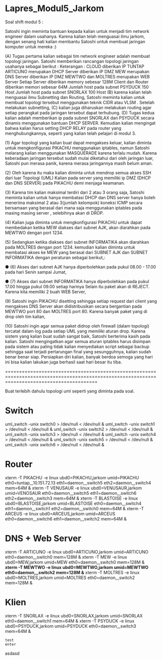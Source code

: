 # Lapres_Modul5_Jarkom

Soal shift modul 5 :

Satoshi ingin meminta bantuan kepada kalian untuk menjadi tim network engineer dalam usahanya.
Karena kalian telah menguasai ilmu jarkom, dengan senang hati kalian membantu Satoshi untuk
membuat jaringan komputer untuk mereka :)

(A) Tugas pertama kalian sebagai tim network engineer adalah membuat topologi jaringan. Satoshi
memberikan rancangan topologi jaringan usahanya sebagai berikut :
Keterangan : CLOUD diberikan IP TUNTAP
ARTICUNO merupakan DHCP Server diberikan IP DMZ
MEW merupakan DNS Server diberikan IP DMZ
MEWTWO dan MOLTRES merupakan WEB Server
Setiap Server diberikan memory sebesar 128M
Client dan Router diberikan memori sebesar 64M
Jumlah host pada subnet PSYDUCK 150 Host
Jumlah host pada subnet SNORLAX 100 Host
(B) karena kalian telah menguasai ilmu Subnetting dan Routing, Satoshi meminta kalian untuk
membuat topologi tersebut menggunakan teknik CIDR atau VLSM . Setelah melakukan subnetting,
(C) kalian juga diharuskan melakukan routing agar setiap perangkat pada jaringan tersebut dapat
terhubung.
(D) Tugas kedua kalian adalah memberikan ip pada subnet SNORLAX dan PSYDUCK secara
dinamis menggunakan bantuan DHCP SERVER. Kemudian kalian mengingat bahwa kalian harus
setting DHCP RELAY pada router yang menghubungkannya, seperti yang kalian telah pelajari di
modul 3.

(1) Agar topologi yang kalian buat dapat mengakses keluar, kalian diminta untuk mengkonfigurasi
PIKACHU menggunakan iptables, namun Satoshi melarang kalian menggunakan MASQUERADE
karena terlalu mudah.
Karena keberadaan jaringan tersebut sudah mulai diketahui dari oleh jaringan luar, Satoshi pun
merasa panik, karena merasa jaringannya masih belum aman. 

(2) Oleh karena itu maka kalian diminta
untuk mendrop semua akses SSH dari luar Topologi (UML) Kalian pada server yang memiliki ip
DMZ (DHCP dan DNS SERVER) pada PIKACHU demi menjaga keamanan.

(3) Karena tim kalian maksimal terdiri dari 2 atau 3 orang saja, Satoshi meminta kalian untuk hanya
membatasi DHCP dan DNS server hanya boleh menerima maksimal 2 atau 3(jumlah kelompok)
koneksi ICMP secara bersamaan yang berasal dari mana saja menggunakan iptables pada masing
masing server , selebihnya akan di DROP.

(4) Kalian juga diminta untuk mengkonfigurasi PIKACHU untuk dapat membedakan ketika MEW
diakses dari subnet AJK, akan diarahkan pada MEWTWO dengan port 1234. 

(5) Sedangkan ketika diakses dari subnet INFORMATIKA akan diarahkan pada MOLTRES dengan port 1234.
kemudian kalian diminta untuk membatasi akses ke MEW yang berasal dari SUBNET AJK dan
SUBNET INFORMATIKA dengan peraturan sebagai berikut,:

● (6) Akses dari subnet AJK hanya diperbolehkan pada pukul 08.00 - 17.00 pada hari Senin sampai
Jumat,

● (7) Akses dari subnet INFORMATIKA hanya diperbolehkan pada pukul 17.00 hingga pukul
09.00 setiap harinya
Selain itu paket akan di REJECT.
Karena kita memiliki 2 buah WEB Server, 

(9) Satoshi ingin PIKACHU disetting sehingga setiap
request dari client yang mengakses DNS Server akan didistribusikan secara bergantian pada
MEWTWO port 80 dan MOLTRES port 80.
Karena banyak paket yang di drop oleh tim kalian, 

(10) Satoshi ingin agar semua paket didrop oleh
firewall (dalam topologi) tercatat dalam log pada setiap UML yang memiliki aturan drop.
Karena sistem yang kalian buat sudah sangat baik, Satoshi berterima kasih pada kalian. Satoshi
mengingatkan agar semua aturan iptables harus disimpan pada sistem atau paling tidak kalian
menyediakan script sebagai backup sehingga saat terjadi pertarungan final yang sesungguhnya, kalian
sudah benar benar siap. Persiapkan diri kalian, banyak berdoa semoga yang hari ini bisa kalian
lakukan juga berhasil saat hari besar itu tiba.

=============================================================================================================================================

Buat terlebih dahulu topologi uml seperti yang diminta pada soal.

# Switch
uml_switch -unix switch0 > /dev/null < /dev/null &
uml_switch -unix switch1 > /dev/null < /dev/null &
uml_switch -unix switch2 > /dev/null < /dev/null &
uml_switch -unix switch3 > /dev/null < /dev/null &
uml_switch -unix switch4 > /dev/null < /dev/null &
uml_switch -unix switch5 > /dev/null < /dev/null &
uml_switch -unix switch6 > /dev/null < /dev/null &

# Router
xterm -T PIKACHU -e linux ubd0=PIKACHU,jarkom umid=PIKACHU eth0=tuntap,,,10.151.72.13 eth1=daemon,,,switch5 eth2=daemon,,,switch4 mem=64M &
xterm -T VENUSAUR -e linux ubd0=VENUSAUR,jarkom umid=VENOSAUR eth0=daemon,,,switch5 eth1=daemon,,,switch6 eth2=daemon,,,switch3 mem=64M &
xterm -T BLASTOISE -e linux ubd0=BLASTOISE,jarkom umid=BLASTOISE eth0=daemon,,,switch4 eth1=daemon,,,switch1 eth2=daemon,,,switch0 mem=64M &
xterm -T ARCEUS -e linux ubd0=ARCEUS,jarkom umid=ARCEUS eth0=daemon,,,switch6 eth1=daemon,,,switch2 mem=64M &

# DNS + Web Server
xterm -T ARTICUNO -e linux ubd0=ARTICUNO,jarkom umid=ARTICUNO eth0=daemon,,,switch0 mem=128M &
xterm -T MEW -e linux ubd0=MEW,jarkom umid=MEW eth0=daemon,,,switch0 mem=128M &
**xterm -T MEWTWO -e linux ubd0=MEWTWO,jarkom umid=MEWTWO eth0=daemon,,,switch2 mem=128M &**
xterm -T MOLTRES -e linux ubd0=MOLTRES,jarkom umid=MOLTRES eth0=daemon,,,switch2 mem=128M &

# Klien
xterm -T SNORLAX -e linux ubd0=SNORLAX,jarkom umid=SNORLAX eth0=daemon,,,switch1 mem=64M &
xterm -T PSYDUCK -e linux ubd0=PSYDUCK,jarkom umid=PSYDUCK eth0=daemon,,,switch3 mem=64M &
```
test
enter
```
asdasd
